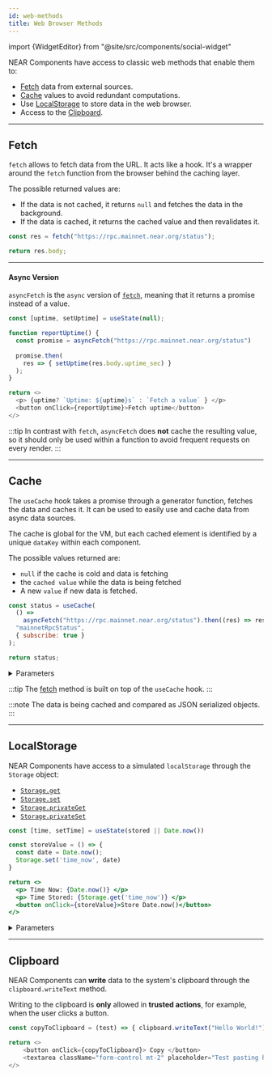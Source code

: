 ```yaml
---
id: web-methods
title: Web Browser Methods
---
```


import {WidgetEditor} from "@site/src/components/social-widget"

NEAR Components have access to classic web methods that enable them to:
- [Fetch](#fetch) data from external sources.
- [Cache](#cache) values to avoid redundant computations.
- Use [LocalStorage](#localstorage) to store data in the web browser.
- Access to the [Clipboard](#clipboard).

---

## Fetch

`fetch` allows to fetch data from the URL. It acts like a hook. It's a wrapper around the `fetch` function from the browser behind the caching layer. 

The possible returned values are:
- If the data is not cached, it returns `null` and fetches the data in the background.
- If the data is cached, it returns the cached value and then revalidates it.

<WidgetEditor height="80">

```js
const res = fetch("https://rpc.mainnet.near.org/status");

return res.body;
```

</WidgetEditor>

<hr class="subsection" />

#### Async Version

`asyncFetch` is the `async` version of [`fetch`](#fetch), meaning that it returns a promise instead of a value.

<WidgetEditor height="80">

```js
const [uptime, setUptime] = useState(null);

function reportUptime() {
  const promise = asyncFetch("https://rpc.mainnet.near.org/status")
  
  promise.then(
    res => { setUptime(res.body.uptime_sec) }
  );
}

return <>
  <p> {uptime? `Uptime: ${uptime}s` : `Fetch a value` } </p>
  <button onClick={reportUptime}>Fetch uptime</button>
</>
```

</WidgetEditor>

:::tip
In contrast with `fetch`, `asyncFetch` does **not** cache the resulting value, so it should only be used within a function to avoid frequent requests on every render.
:::

---

## Cache

The `useCache` hook takes a promise through a generator function, fetches the data and caches it. It can be used to easily use and cache data from async data sources.

The cache is global for the VM, but each cached element is identified by a unique `dataKey` within each component. 

The possible values returned are:
- `null` if the cache is cold and data is fetching
- the `cached value` while the data is being fetched 
- A new `value` if new data is fetched.

<WidgetEditor>

```js
const status = useCache(
  () =>
    asyncFetch("https://rpc.mainnet.near.org/status").then((res) => res.body),
  "mainnetRpcStatus",
  { subscribe: true }
);

return status;
```

</WidgetEditor>

<details markdown="1">
<summary> Parameters </summary>

| param              | required     | type   | description                                                          |
|--------------------|--------------|--------|----------------------------------------------------------------------|
| `promiseGenerator` | **required** | object | a function that returns a promise, which generates data.             |
| `dataKey`          | **required** | object | the unique name (within the current component) to identify the data. |
| `options`          | _optional_   | object | optional argument.                                                   |

:::info options object

- `subscribe` _(optional)_: if `true`, the data refreshes periodically by invalidating cache.

:::

:::note
- `promiseGenerator`: you don't return the promise directly, because it should only be fired once.
:::

</details>

:::tip
The [fetch](#fetch) method is built on top of the `useCache` hook.
:::

:::note
The data is being cached and compared as JSON serialized objects.
:::

---

## LocalStorage

NEAR Components have access to a simulated `localStorage` through the `Storage` object:

- [`Storage.get`](#storageget)
- [`Storage.set`](#storageset)
- [`Storage.privateGet`](#storageprivateget)
- [`Storage.privateSet`](#storageprivateset)

<WidgetEditor>

```jsx
const [time, setTime] = useState(stored || Date.now()) 

const storeValue = () => {
  const date = Date.now();
  Storage.set('time_now', date)
}

return <>
  <p> Time Now: {Date.now()} </p>
  <p> Time Stored: {Storage.get('time_now')} </p>
  <button onClick={storeValue}>Store Date.now()</button>
</>
```

</WidgetEditor>

<details markdown="1">
<summary> Parameters </summary>

#### Storage.get

`Storage.get(key, widgetSrc?)` - returns the public value for a given key under the given widgetSrc or the current component if `widgetSrc` is omitted. Can only read public values.

 | param       | required     | type   | description              |
 |-------------|--------------|--------|--------------------------|
 | `key`       | **required** | object | a user-defined key       |
 | `widgetSrc` | _optional_   | object | a user-defined component |

---

#### Storage.set

`Storage.set(key, value)` - sets the public value for a given key under the current widget. The value will be public, so other widgets can read it.

 | param   | required     | type   | description          |
 |---------|--------------|--------|----------------------|
 | `key`   | **required** | object | a user-defined key   |
 | `value` | **required** | object | a user-defined value |

---

#### Storage.privateGet

`Storage.privateGet(key)` - returns the private value for a given key under the current component.

 | param | required     | type   | description                                    |
 |-------|--------------|--------|------------------------------------------------|
 | `key` | **required** | object | a user-defined key under the current component |

---

#### Storage.privateSet

`Storage.privateSet(key, value)` - sets the private value for a given key under the current component. The value is private, only the current component can read it.

:::note
Private and public values can share the same key and don't conflict.
:::

 | param   | required     | type   | description                                    |
 |---------|--------------|--------|------------------------------------------------|
 | `key`   | **required** | object | a user-defined key under the current component |
 | `value` | **required** | object | a user-defined value                           |

</details>

---

## Clipboard

NEAR Components can **write** data to the system's clipboard through the `clipboard.writeText` method.

Writing to the clipboard is **only** allowed in **trusted actions**, for example, when the user clicks a button.

<WidgetEditor>

```js
const copyToClipboard = (test) => { clipboard.writeText("Hello World!") }

return <>
    <button onClick={copyToClipboard}> Copy </button>
    <textarea className="form-control mt-2" placeholder="Test pasting here" />
</>
```

</WidgetEditor>